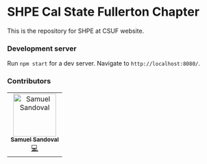 # SHPE Cal State Fullerton Chapter
This is the repository for SHPE at CSUF website.

### Development server

Run `npm start` for a dev server. Navigate to `http://localhost:8080/`.

### Contributors

<!-- ALL-CONTRIBUTORS-LIST:START - Do not remove or modify this section -->
<!-- prettier-ignore -->
<table><tr><td align="center"><a href="http://linkedin.com/in/samuelsandoval1/"><img src="https://avatars0.githubusercontent.com/u/51276320?s=460&u=c36373a3358516291f82fef1528f6ab110d643b7&v=4" width="100px;" alt="Samuel Sandoval"/><br /><sub><b>Samuel Sandoval</b></sub></a><br /><a href="https://github.com/UCMercedACM/ACM/commits?author=adriandarian" title="Code">💻</a> </td>
